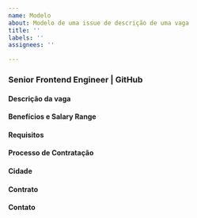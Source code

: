 ```yaml
---
name: Modelo
about: Modelo de uma issue de descrição de uma vaga
title: ''
labels: ''
assignees: ''

---
```


<!--
    Bem vindo ao maior quadro de vagas de React voltadas pra Recife em linha reta da América latina!
-->

<!--
    Para começarmos, o título deve seguir o mesmo padrão descrito no README do repositório. Se estiver com preguiça de voltar lá pra ver, copiei e colei aqui embaixo:
-->

### Senior Frontend Engineer | GitHub

#### Descrição da vaga

<!--
Hora de vender o jabá do lugar onde tu trabalhas, descrevendo o que a empresa faz, cultura, o que se espera do cargo que foi anunciado.
-->

#### Benefícios e Salary Range

<!--
Nessa parte pode-se descrever melhor os benefícios que o funcionário irá ter como VR, VT, Plano de Saúde, cerveja toda sexta ou até mesmo tickets para o Veneza Water Park nos dias de domingo
-->

#### Requisitos

<!--
Podes falar nessa parte sobre os requisitos que esperas que o candidato tenha ao aplicar para a vaga. Assim como requisitos opcionais.
-->

#### Processo de Contratação

<!--
O objetivo dessa parte é descrever melhor como serão as etapas do processo seletivo, assim como a previsão de duração disso tudo.
-->

#### Cidade

<!--
Aqui você pode vender o jabá da sua cidade, caso esteja aceitando candidatos de outros estados.
-->

#### Contrato

<!--
PJ ou CLT?
Estágio?
-->

#### Contato

<!--
Se tu quiseres compartilhar o contato para que as pessoas possam te perguntar coisas, aqui é o lugar! :)
-->
